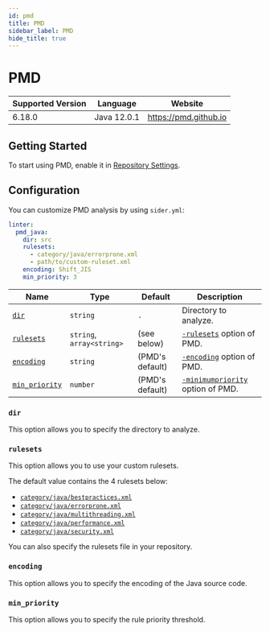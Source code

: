 ```yaml
---
id: pmd
title: PMD
sidebar_label: PMD
hide_title: true
---
```


# PMD

| Supported Version | Language    | Website               |
| ----------------- | ----------- | --------------------- |
| 6.18.0            | Java 12.0.1 | https://pmd.github.io |

## Getting Started

To start using PMD, enable it in [Repository Settings](../../getting-started/repository-settings.md).

## Configuration

You can customize PMD analysis by using `sider.yml`:

```yaml
linter:
  pmd_java:
    dir: src
    rulesets:
      - category/java/errorprone.xml
      - path/to/custom-ruleset.xml
    encoding: Shift_JIS
    min_priority: 3
```

| Name                            | Type                      | Default         | Description                                                                                            |
| ------------------------------- | ------------------------- | --------------- | ------------------------------------------------------------------------------------------------------ |
| [`dir`](#dir)                   | `string`                  | `.`             | Directory to analyze.                                                                                  |
| [`rulesets`](#rulesets)         | `string`, `array<string>` | (see below)     | [`-rulesets`](https://pmd.github.io/pmd/pmd_userdocs_cli_reference.html#options) option of PMD.        |
| [`encoding`](#encoding)         | `string`                  | (PMD's default) | [`-encoding`](https://pmd.github.io/pmd/pmd_userdocs_cli_reference.html#options) option of PMD.        |
| [`min_priority`](#min_priority) | `number`                  | (PMD's default) | [`-minimumpriority`](https://pmd.github.io/pmd/pmd_userdocs_cli_reference.html#options) option of PMD. |

### `dir`

This option allows you to specify the directory to analyze.

### `rulesets`

This option allows you to use your custom rulesets.

The default value contains the 4 rulesets below:

- [`category/java/bestpractices.xml`](https://github.com/pmd/pmd/blob/master/docs/pages/pmd/rules/java/bestpractices.md)
- [`category/java/errorprone.xml`](https://github.com/pmd/pmd/blob/master/docs/pages/pmd/rules/java/errorprone.md)
- [`category/java/multithreading.xml`](https://github.com/pmd/pmd/blob/master/docs/pages/pmd/rules/java/multithreading.md)
- [`category/java/performance.xml`](https://github.com/pmd/pmd/blob/master/docs/pages/pmd/rules/java/performance.md)
- [`category/java/security.xml`](https://github.com/pmd/pmd/blob/master/docs/pages/pmd/rules/java/security.md)

You can also specify the rulesets file in your repository.

### `encoding`

This option allows you to specify the encoding of the Java source code.

### `min_priority`

This option allows you to specify the rule priority threshold.
